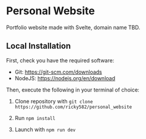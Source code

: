 # Personal Website

Portfolio website made with Svelte, domain name TBD.

## Local Installation

First, check you have the required software:
- Git: https://git-scm.com/downloads
- NodeJS: https://nodejs.org/en/download

Then, execute the following in your terminal of choice:

1. Clone repository with `git clone https://github.com/ricky582/personal_website`
   
2. Run `npm install`
   
3. Launch with `npm run dev`
